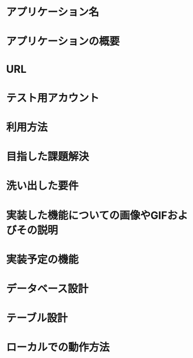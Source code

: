 # アプリケーション名


# アプリケーションの概要


# URL


# テスト用アカウント


# 利用方法


# 目指した課題解決


# 洗い出した要件


# 実装した機能についての画像やGIFおよびその説明


# 実装予定の機能


# データベース設計


# テーブル設計


# ローカルでの動作方法
